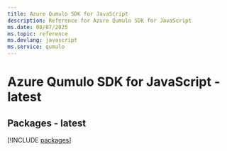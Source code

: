 ```yaml
---
title: Azure Qumulo SDK for JavaScript
description: Reference for Azure Qumulo SDK for JavaScript
ms.date: 08/07/2025
ms.topic: reference
ms.devlang: javascript
ms.service: qumulo
---
```

# Azure Qumulo SDK for JavaScript - latest
## Packages - latest
[!INCLUDE [packages](qumulo-index.md)]